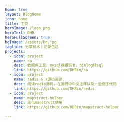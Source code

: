 ```yaml
---
home: true
layout: BlogHome
icon: home
title: 主页
heroImage: /logo.png
heroText: DHB
heroFullScreen: true
bgImage: /assets/bg.jpg
tagline: 分享技术丨记录生活
projects:
  - icon: project
    name: ra
    desc: 数据库工具，mysql数据恢复，binlog转sql
    link: https://github.com/DHBin/ra
  - icon: project
    name: redis 6.x源码阅读
    desc: 阅读redis源码，在源码中中文注释以及一些例子代码
    link: https://github.com/DHBin/redis
  - icon: project
    name: mapstruct-helper
    desc: 简化mapstruct使用
    link: https://github.com/DHBin/mapstruct-helper

---
```


